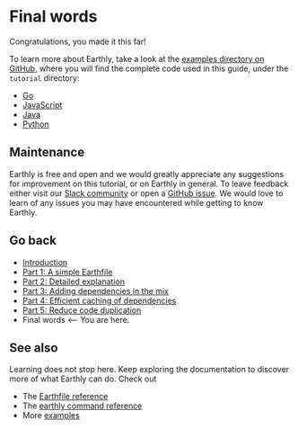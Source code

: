 # Final words

Congratulations, you made it this far!

To learn more about Earthly, take a look at the [examples directory on GitHub](https://github.com/earthly/earthly/tree/main/examples), where you will find the complete code used in this guide, under the `tutorial` directory:

* [Go](https://github.com/earthly/earthly/tree/main/examples/tutorial/go)
* [JavaScript](https://github.com/earthly/earthly/tree/main/examples/tutorial/js)
* [Java](https://github.com/earthly/earthly/tree/main/examples/tutorial/java)
* [Python](https://github.com/earthly/earthly/tree/main/examples/tutorial/python)

## Maintenance

Earthly is free and open and we would greatly appreciate any suggestions for improvement on this tutorial, or on Earthly in general. To leave feedback either visit our [Slack community](https://earthly.dev/slack) or open a [GitHub issue](https://github.com/earthly/earthly/issues). We would love to learn of any issues you may have encountered while getting to know Earthly.

## Go back

* [Introduction](./basics.md)
* [Part 1: A simple Earthfile](./part-1-a-simple-earthfile.md)
* [Part 2: Detailed explanation](./part-2-detailed-explanation.md)
* [Part 3: Adding dependencies in the mix](./part-3-adding-dependencies-in-the-mix.md)
* [Part 4: Efficient caching of dependencies](./part-4-efficient-caching-of-dependencies.md)
* [Part 5: Reduce code duplication](./part-5-reduce-code-duplication.md)
* Final words <-- You are here.

## See also

Learning does not stop here. Keep exploring the documentation to discover more of what Earthly can do. Check out

* The [Earthfile reference](../earthfile/earthfile.md)
* The [earthly command reference](../earthly-command/earthly-command.md)
* More [examples](../examples/examples.md)
